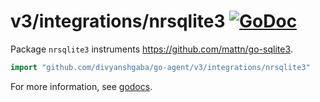 # v3/integrations/nrsqlite3 [![GoDoc](https://godoc.org/github.com/divyanshgaba/go-agent/v3/integrations/nrsqlite3?status.svg)](https://godoc.org/github.com/divyanshgaba/go-agent/v3/integrations/nrsqlite3)

Package `nrsqlite3` instruments https://github.com/mattn/go-sqlite3.

```go
import "github.com/divyanshgaba/go-agent/v3/integrations/nrsqlite3"
```

For more information, see
[godocs](https://godoc.org/github.com/divyanshgaba/go-agent/v3/integrations/nrsqlite3).
